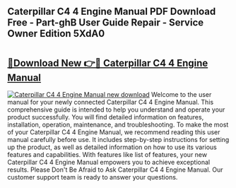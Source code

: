 ## Caterpillar C4 4 Engine Manual PDF Download Free - Part-ghB User Guide Repair - Service Owner Edition 5XdA0

# <h2><a href="http://bc14461.oget.top/?id=Caterpillar+C4+4+Engine+Manual">🔗Download New 👉🔴 Caterpillar C4 4 Engine Manual</a></h2>

[![Caterpillar C4 4 Engine Manual new download](https://i.imgur.com/5g1atiW.png)](http://bc14461.oget.top/?id=Caterpillar+C4+4+Engine+Manual)
Welcome to the user manual for your newly connected Caterpillar C4 4 Engine Manual. This comprehensive guide is intended to help you understand and operate your product successfully. You will find detailed information on features, installation, operation, maintenance, and troubleshooting. To make the most of your Caterpillar C4 4 Engine Manual, we recommend reading this user manual carefully before use. It includes step-by-step instructions for setting up the product, as well as detailed information on how to use its various features and capabilities. With features like list of features, your new Caterpillar C4 4 Engine Manual empowers you to achieve exceptional results. Please Don't Be Afraid to Ask Caterpillar C4 4 Engine Manual. Our customer support team is ready to answer your questions.
